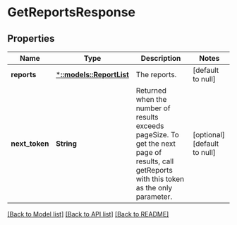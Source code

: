 # GetReportsResponse

## Properties
Name | Type | Description | Notes
------------ | ------------- | ------------- | -------------
**reports** | [***::models::ReportList**](ReportList.md) | The reports. | [default to null]
**next_token** | **String** | Returned when the number of results exceeds pageSize. To get the next page of results, call getReports with this token as the only parameter. | [optional] [default to null]

[[Back to Model list]](../README.md#documentation-for-models) [[Back to API list]](../README.md#documentation-for-api-endpoints) [[Back to README]](../README.md)



